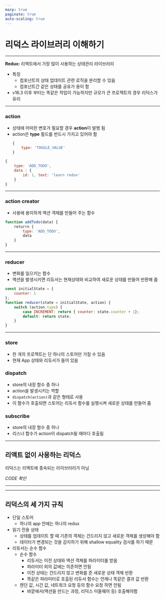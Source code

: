 ```yaml
---
marp: true
paginate: true
auto-scaling: true
---
```


# 리덕스 라이브러리 이해하기

---

**Redux:** 리액트에서 가장 많이 사용하는 상태관리 라이브러리
* 특징
    * 컴포넌트의 상태 업데이트 관련 로직을 분리할 수 있음
    * 컴포넌트간 같은 상태를 공유가 용이 함
* v16.3 이후 부터는 똑같은 작업이 가능하지만 규모가 큰 프로젝트의 경우 리덕스가 유리

---

### action

* 상태에 어떠한 변호가 필요할 경우 **action**이 발행 됨
* action은 **type** 필드를 반드시 가지고 있어야 함
    ```js
    {
        type: 'TOGGLE_VALUE'
    }
    ```

```js
{
    type: 'ADD_TODO',
    data : {
        id: 1, text: 'learn redux'
    }
}
```

---

### action creator

* 사용에 용이하게 액션 객체를 만들어 주는 함수

```js
function addTodo(data) {
    returrn {
        type: 'ADD_TODO',
        data
    }
}
```

---

### reducer

* 변화를 일으키는 함수
* 액션을 발생시키면 리듀서는 현재상태와 비교하여 새로운 상태를 만들어 반환해 줌

```js
const initialState = {
    counter: 1
};
function reducer(state = initialState, action) {
    switch (action.type) {
        case INCREMENT: return { counter: state.counter + 1};
        default: return state;
    }
}
```

---

### store

* 한 개의 프로젝트는 단 하나의 스토어만 가질 수 있음
* 현재 App 상태와 리듀서가 들어 있음

### dispatch

* store의 내장 함수 중 하나
* action을 발생시키는 역할
* `dispatch(action)`과 같은 형태로 사용
* 이 함수가 호출되면 스토어는 리듀서 함수를 실행시켜 새로운 상태를 만들어 줌

### subscribe

* store의 내장 함수 중 하나
* 리스너 함수가 action이 dispatch될 때마다 호출됨


---

## 리액트 없이 사용하는 리덕스

리덕스는 리액트에 종속되는 라이브러리가 아님

*CODE 확인*

---

<!-- TODO: insert redux process images -->

---

## 리덕스의 세 가지 규칙

* 단일 스토어
    * 하나의 app 안에는 하나의 redux
* 읽기 전용 상태
    * 상태를 업데이트 할 때 기존의 객체는 건드리지 않고 새로운 객체를 생성해야 함
    * 데이터가 변경되는 것을 감지하기 위해 shallow equality 검사를 하기 때문
* 리듀서는 순수 함수
    * 순수 함수
        * 리듀서는 이전 상태와 액션 객체를 파라미터롤 받음
        * 파라미터 외의 값에는 의존하면 안됨
        * 이전 상태는 건드리지 않고 변화를 준 새로운 상태 객체 반환
        * 똑같은 파라미터로 호출된 리듀서 함수는 언제나 똑같은 결과 값 반환
    * 랜던 값, 시간 값, 네트워크 요청 등의 함수 요청 하면 안됨
        * 바깥에서(액션을 만드는 과정, 리덕스 미들웨어 등) 호출해야함